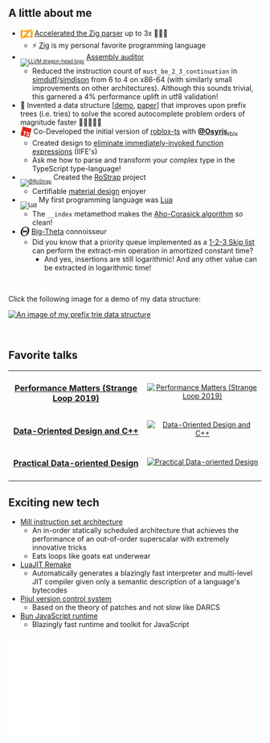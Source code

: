 ## A little about me
- [<sub><sub><img src="https://raw.githubusercontent.com/Validark/Validark/master/zig-z.svg" alt="Zig-z" height="22"></sub></sub>](https://github.com/Validark/Accelerated-Zig-Parser) [Accelerated the Zig parser](https://github.com/Validark/Accelerated-Zig-Parser) up to 3x 🚀🚀🚀
  - ⚡ [Zig](https://ziglang.org/) is my personal favorite programming language
- [<sub><sub><img src="https://llvm.org/img/LLVM-Logo-Derivative-2.png" alt="LLVM dragon-head logo" height="22"></sub></sub>](https://github.com/llvm/llvm-project/issues/created_by/Validark) [Assembly auditor](https://github.com/llvm/llvm-project/issues/created_by/Validark)
  - Reduced the instruction count of `must_be_2_3_continuation` in [simdutf](https://github.com/simdutf/simdutf/pull/365)/[simdjson](https://github.com/simdjson/simdjson/pull/2113) from 6 to 4 on x86-64 (with similarly small improvements on other architectures). Although this sounds trivial, this garnered a 4% performance uplift in utf8 validation!
- 📃 Invented a data structure [[demo](https://validark.github.io/DynSDT/demo/), [paper](https://validark.github.io/DynSDT/)] that improves upon prefix trees (i.e. tries) to solve the scored autocomplete problem orders of magnitude faster 🚀🚀🚀🚀🚀
- [<sub><sub><img width="22" src="https://raw.githubusercontent.com/Validark/Validark/master/rbxts.svg"></sub></sub>](https://roblox-ts.com) Co-Developed the initial version of [roblox-ts](https://roblox-ts.com) with [**@Osyris**<sub>rblx</sub>](https://github.com/osyrisrblx)
    - Created design to [eliminate immediately-invoked function expressions](https://github.com/roblox-ts/roblox-ts/issues/537) (IIFE's)
    - Ask me how to parse and transform your complex type in the TypeScript type-language!
- [<sub><sub><img src="https://avatars.githubusercontent.com/u/22812966?s=400&amp;u=f88abb95db683705c4fc526b76a562ae4a21053c&amp;v=4" width="21" alt="@RoStrap"></sub></sub>](https://rostrap.github.io/) Created the [RoStrap](https://rostrap.github.io/) project
    - Certifiable [material design](https://material.io/) enjoyer
- [<sub><sub><img src="https://upload.wikimedia.org/wikipedia/commons/c/cf/Lua-Logo.svg" alt="Lua" height="22"></sub></sub>](https://www.lua.org/) My first programming language was [Lua](https://www.lua.org/)
    - The `__index` metamethod makes the [Aho-Corasick algorithm](https://gist.github.com/Validark/d493cfd1b3425c2e3073f5ccd08fbeb9) *so* clean!
- [<sub><img width="18" src="https://raw.githubusercontent.com/Validark/Validark/master/itheta_path.svg"></sub>](https://opendsa-server.cs.vt.edu/OpenDSA/Books/Everything/html/AnalLower.html) [Big-Theta](https://opendsa-server.cs.vt.edu/OpenDSA/Books/Everything/html/AnalLower.html) connoisseur
    - Did you know that a priority queue implemented as a [1-2-3 Skip list](https://github.com/Validark/1-2-3-Skip-List) can perform the extract-min operation in amortized constant time?
        - And yes, insertions are still logarithmic! And any other value can be extracted in logarithmic time!


<br>

Click the following image for a demo of my data structure:

[<img src="https://repository-images.githubusercontent.com/478347237/17e73ed7-7dd5-4091-975a-3513b02b0183" alt="An image of my prefix trie data structure" height="250em">](https://validark.github.io/DynSDT/demo/)

<br>

<!-- <img height="180em" src="https://github-readme-stats.vercel.app/api?username=Validark&show_icons=true&include_all_commits=true" alt="Validark_stats" /> -->

<!-- <img height="180em" src="https://github-readme-stats.vercel.app/api/top-langs/?username=Validark&layout=compact" alt="Validark_stats" /> -->


## Favorite talks

|||
|:-:|:-:|
|<h3>[Performance Matters (Strange Loop 2019)](https://www.youtube.com/watch?v=r-TLSBdHe1A&t=458s)</h3>|[<img src="https://github.com/Validark/Validark/assets/15217173/750a4833-e35c-486d-88e9-8f1b5e651c32" alt="Performance Matters (Strange Loop 2019)" height="150em">](https://www.youtube.com/watch?v=r-TLSBdHe1A&t=458s)|
|<h3>[Data-Oriented Design and C++](https://www.youtube.com/watch?v=rX0ItVEVjHc)</h3>|[<img src="https://github.com/Validark/Validark/assets/15217173/b1ad7cb1-d233-406f-91d9-6b36d23091e6" alt="Data-Oriented Design and C++" height="150em">](https://www.youtube.com/watch?v=rX0ItVEVjHc)|
|<h3>[Practical Data-oriented Design](https://vimeo.com/649009599)</h3>|[<img src="https://github.com/Validark/Validark/assets/15217173/bf653d99-070e-4623-84c4-a49ec7186d64" alt="Practical Data-oriented Design" height="150em">](https://vimeo.com/649009599)|
|||

## Exciting new tech
- [Mill instruction set architecture](https://millcomputing.com/)
  - An in-order statically scheduled architecture that achieves the performance of an out-of-order superscalar with extremely innovative tricks
  - Eats loops like goats eat underwear
- [LuaJIT Remake](https://github.com/luajit-remake/luajit-remake/)
  - Automatically generates a blazingly fast interpreter and multi-level JIT compiler given only a semantic description of a language's bytecodes
- [Pijul version control system](https://pijul.org/)
  - Based on the theory of patches and not slow like DARCS
- [Bun JavaScript runtime](https://bun.sh)
  - Blazingly fast runtime and toolkit for JavaScript


<img src="https://raw.githubusercontent.com/Validark/Validark/master/slider2.svg" alt="Zig-z" height="200">
